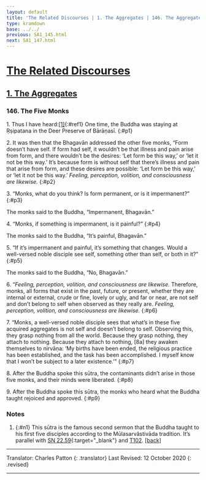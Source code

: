 ```yaml
---
layout: default
title: 'The Related Discourses | 1. The Aggregates | 146. The Aggregates Are Empty (2)'
type: kramdown
base: ../../
previous: SA1_145.html
next: SA1_147.html
---
```


# [The Related Discourses](../index.html)
## [1. The Aggregates](index.html)
### 146. The Five Monks

1\. Thus I have heard:[\[1\]](#n1){:#ref1} One time, the Buddha was staying at Ṛṣipatana in the Deer Preserve of Bārāṇasī.
{:#p1}

2\. It was then that the Bhagavān addressed the other five monks, “Form doesn’t have self. If form had self, it wouldn’t be that illness and pain arise from form, and there wouldn’t be the desires: ‘Let form be this way,’ or ‘let it not be this way.’ It’s because form is without self that there’s illness and pain that arise from form, and these desires are possible: ‘Let form be this way,’ or ‘let it not be this way.’ *Feeling, perception, volition, and consciousness are likewise.*
{:#p2}

3\. “Monks, what do you think? Is form permanent, or is it impermanent?”
{:#p3}

The monks said to the Buddha, “Impermanent, Bhagavān.”

4\. “Monks, if something is impermanent, is it painful?”
{:#p4}

The monks said to the Buddha, “It’s painful, Bhagavān.”

5\. “If it’s impermanent and painful, it’s something that changes. Would a well-versed noble disciple see self, something other than self, or both in it?”
{:#p5}

The monks said to the Buddha, “No, Bhagavān.”

6\. “*Feeling, perception, volition, and consciousness are likewise.* Therefore, monks, all forms that exist in the past, future, or present, whether they are internal or external, crude or fine, lovely or ugly, and far or near,  are not self and don’t belong to self when observed as they really are. *Feeling, perception, volition, and consciousness are likewise.*
{:#p6}

7\. “Monks, a well-versed noble disciple sees that what’s in these five acquired aggregates is not self and doesn’t belong to self. Observing this, they grasp nothing from all the world. Because they grasp nothing, they attach to nothing. Because they attach to nothing, [8a] they awaken themselves to nirvāṇa: ‘My births have been ended, the religious practice has been established, and the task has been accomplished. I myself know that I won’t be subject to a later existence.’”
{:#p7}

8\. After the Buddha spoke this sūtra, the contaminants didn’t arise in those five monks, and their minds were liberated.
{:#p8}

9\. After the Buddha spoke this sūtra, the monks who heard what the Buddha taught rejoiced and approved.
{:#p9}

### Notes

1. {:#n1} This sūtra is the famous second sermon that the Buddha taught to his first five disciples according to the Mūlasarvâstivāda tradition. It’s parallel with [SN 22.59](https://suttacentral.net/sn22.59){:target="_blank"} and [T102](../alternates/T102.html). [\[back\]](#ref1)

---

Translator: Charles Patton
{: .translator}
Last Revised: 12 October 2020
{: .revised}

---